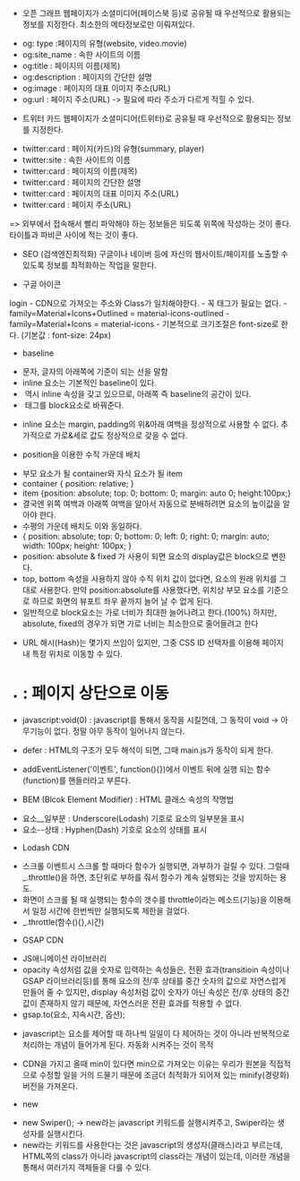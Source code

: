 
  * 오픈 그래프
  웹페이지가 소셜미디어(페이스북 등)로 공유될 때 우선적으로 활용되는 정보를 지정한다.
  최소한의 메타정보로만 이뤄져있다.
  - og: type :페이지의 유형(website, video.movie)
  - og:site_name : 속한 사이트의 이름
  - og:title : 페이지의 이름(제목)
  - og:description : 페이지의 간단한 설명
  - og:image : 페이지의 대표 이미지 주소(URL)
  - og:url : 페이지 주소(URL) -> 필요에 따라 주소가 다르게 적힐 수 있다.

  * 트위터 카드
  웹페이지가 소셜미디어(트위터)로 공유될 때 우선적으로 활용되는 정보를 지정한다. 
  - twitter:card : 페이지(카드)의 유형(summary, player)
  - twitter:site : 속한 사이트의 이름
  - twitter:card : 페이지의 이름(제목)
  - twitter:card : 페이지의 간단한 설명
  - twitter:card : 페이지의 대표 이미지 주소(URL)
  - twitter:card : 페이지 주소(URL)

  => 외부에서 접속해서 빨리 파악해야 하는 정보들은 되도록 위쪽에 작성하는 것이 좋다. 
    타이틀과 파비콘 사이에 적는 것이 좋다. 

  * SEO (검색엔진최적화)
  구글이나 네이버 등에 자신의 웹사이트/페이지를 노출할 수 있도록 정보를 최적화하는 작업을 말한다. 

  * 구글 아이콘
  <link rel="stylesheet" href="https://fonts.googleapis.com/icon?family=Material+Icons+Outlined" />

  <span class="material-icons-outlined">
    login
  </span>
  - CDN으로 가져오는 주소와 Class가 일치해야한다. 
  - 꼭 태그가 <span> 필요는 없다. 
  - family=Material+Icons+Outlined = material-icons-outlined
  - family=Material+Icons = material-icons
  - 기본적으로 크기조절은 font-size로 한다. (기본값 : font-size: 24px)

  * baseline
  - 문자, 글자의 아래쪽에 기준이 되는 선을 말함
  - inline 요소는 기본적인 baseline이 있다.
  - <img/> 역시 inline 속성을 갖고 있으므로, 아래쪽 즉 baseline의 공간이 있다.
  - <img/> 태그를 block요소로 바꿔준다.

  * inline 요소는 margin, padding의 위&아래 여백을 정상적으로 사용할 수 없다. 추가적으로 가로&세로 값도 정상적으로 갖을 수 없다.

  * position을 이용한 수직 가운데 배치
  - 부모 요소가 될 container와 자식 요소가 될 item
  - container { position: relative; }
  - item {position: absolute; top: 0; bottom: 0; margin: auto 0; height:100px;}
  - 결국엔 위쪽 여백과 아래쪽 여백을 알아서 자동으로 분배하려면 요소의 높이값을 알아야 한다.  
  - 수평의 가운데 배치도 이와 동일하다. 
  - { position: absolute; top: 0; bottom: 0; left: 0; right: 0; margin: auto; width: 100px; height: 100px; }
  - position: absolute & fixed 가 사용이 되면 요소의 display값은 block으로 변한다. 
  - top, bottom 속성을 사용하지 않아 수직 위치 값이 없다면, 요소의 원래 위치를 그대로 사용한다.
    만약 position:absolute를 사용했다면, 위치상 부모 요소를 기준으로 하므로 화면의 뷰포트 좌우 끝까지 늘어 날 수 없게 된다. 
  - 일반적으로 block요소는 가로 너비가 최대한 늘어나려고 한다.(100%)
    하지만, absolute, fixed의 경우가 되면 가로 너비는 최소한으로 줄어들려고 한다

  * URL 해시(Hash)는 몇가지 쓰임이 있지만, 그중 CSS ID 선택자를 이용해 페이지 내 특정 위치로 이동할 수 있다. 
  - # : 페이지 상단으로 이동
  - javascript:void(0) : javascript를 통해서 동작을 시킬껀데, 그 동작이 void -> 아무기능이 없다. 정말 아무 동작이 일어나지 않는다. 

  * defer : HTML의 구조가 모두 해석이 되면, 그때 main.js가 동작이 되게 한다.

  * addEventListener('이벤트', function(){})에서 이벤트 뒤에 실행 되는 함수(function)를 핸들러라고 부른다. 

  * BEM (Blcok Element Modifier) : HTML 클래스 속성의 작명법
  - 요소__일부분 : Underscore(Lodash) 기호로 요소의 일부분을 표시
  - 요소--상태 : Hyphen(Dash) 기호로 요소의 상태를 표시

  * Lodash CDN
  - 스크롤 이벤트시 스크롤 할 때마다 함수가 실행되면, 과부하가 걸릴 수 있다.
    그럴때 _.throttle()을 하면, 초단위로 부하를 줘서 함수가 계속 실행되는 것을 방지하는 용도.
  - 화면이 스크롤 될 때 실행되는 함수의 갯수를 throttle이라는 메소드(기능)을 이용해서 일정 시간에 한번씩만 실행되도록 제한을 걸었다. 
  - _.throttle(함수(){},시간)

  * GSAP CDN
  - JS애니메이션 라이브러리
  - opacity 속성처럼 값을 숫자로 입력하는 속성들은, 전환 효과(transitioin 속성이나 GSAP 라이브러리등)를 통해 요소의 전/후 상태를 중간 숫자의 값으로 자연스럽게 만들어 줄 수 있지만, display 속성처럼 값이 숫자가 아닌 속성은 전/후 상태의 중간값이 존재하지 않기 때문에, 자연스러운 전환 효과를 적용할 수 없다.  
  - gsap.to(요소, 지속시간, 옵션);

  * javascript는 요소를 제어할 때 하나씩 일일이 다 제어하는 것이 아니라 반복적으로 처리하는 개념이 들어가게 된다. 자동화 시켜주는 것이 목적 

  * CDN을 가지고 올때 min이 있다면 min으로 가져오는 이유는 우리가 원본을 직접적으로 수정할 일을 거의 드물기 때문에 조금더 최적화가 되어져 있는 minify(경량화) 버전을 가져온다.

  * new
  - new Swiper(); -> new라는 javascript 키워드를 실행시켜주고, Swiper라는 생성자를 실행시킨다.
  - new라는 키워드를 사용한다는 것은 javascript의 생성자(클래스)라고 부르는데, HTML쪽의 class가 아니라 javascript의 class라는 개념이 있는데, 이러한 개념을 통해서 여러가지 객체들을 다룰 수 있다.